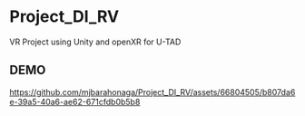 # Project_DI_RV

VR Project using Unity and openXR for U-TAD

## DEMO



https://github.com/mjbarahonaga/Project_DI_RV/assets/66804505/b807da6e-39a5-40a6-ae62-671cfdb0b5b8


